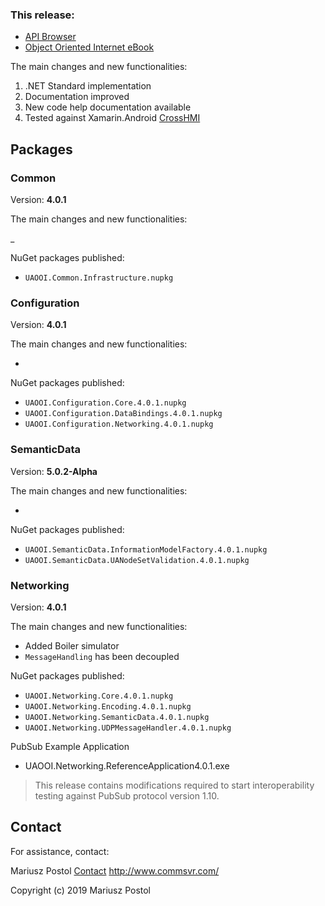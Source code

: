 ﻿
### This release:

* [API Browser](http://www.commsvr.com/download/OPC-UA-OOI/index.html)
* [Object Oriented Internet eBook](https://commsvr.gitbook.io/ooi)

The main changes and new functionalities:

1. .NET Standard implementation
2. Documentation improved
3. New code help documentation available
4. Tested against Xamarin.Android [CrossHMI](https://drutol.github.io/ReactiveNetworking.CrossHMI/)

## Packages

### Common

Version: **4.0.1**

The main changes and new functionalities:

_ 

NuGet packages published:

- `UAOOI.Common.Infrastructure.nupkg`

### Configuration

Version: **4.0.1**

The main changes and new functionalities:

- 

NuGet packages published:

- `UAOOI.Configuration.Core.4.0.1.nupkg`
- `UAOOI.Configuration.DataBindings.4.0.1.nupkg`
- `UAOOI.Configuration.Networking.4.0.1.nupkg`

### SemanticData

Version: **5.0.2-Alpha**

The main changes and new functionalities:

- 

NuGet packages published:

- `UAOOI.SemanticData.InformationModelFactory.4.0.1.nupkg`
- `UAOOI.SemanticData.UANodeSetValidation.4.0.1.nupkg`

### Networking

Version: **4.0.1**

The main changes and new functionalities:

- Added Boiler simulator
- `MessageHandling` has been decoupled 

NuGet packages published:
- `UAOOI.Networking.Core.4.0.1.nupkg`
- `UAOOI.Networking.Encoding.4.0.1.nupkg`
- `UAOOI.Networking.SemanticData.4.0.1.nupkg`
- `UAOOI.Networking.UDPMessageHandler.4.0.1.nupkg`

PubSub Example Application

- UAOOI.Networking.ReferenceApplication4.0.1.exe

> This release contains modifications required to start interoperability testing against PubSub protocol version 1.10.

## Contact

For assistance, contact:

Mariusz Postol
[Contact](http://www.commsvr.com/tabid/85/language/en-US/Default.aspx)
http://www.commsvr.com/

Copyright (c) 2019 Mariusz Postol

